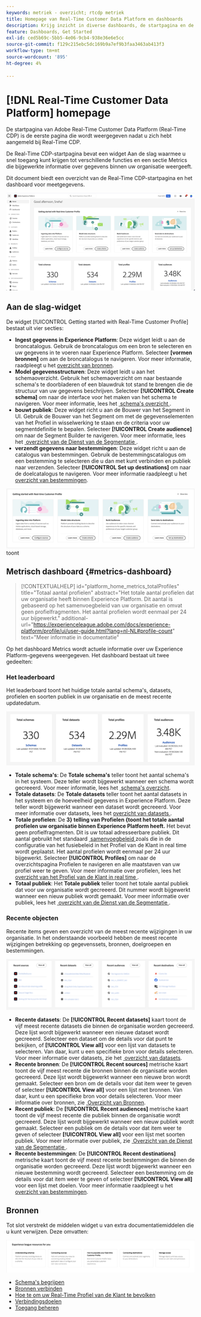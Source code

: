 ```yaml
---
keywords: metriek - overzicht; rtcdp metriek
title: Homepage van Real-Time Customer Data Platform en dashboards
description: Krijg inzicht in diverse dashboards, de startpagina en de eerste gebruikerservaring van Adobe Real-Time CDP.
feature: Dashboards, Get Started
exl-id: ced5b69c-5bb5-4e06-9cb4-938e36e6e5cc
source-git-commit: f129c215ebc5dc169b9a7ef9b3faa3463ab413f3
workflow-type: tm+mt
source-wordcount: '895'
ht-degree: 4%

---
```


# [!DNL Real-Time Customer Data Platform] homepage

De startpagina van Adobe Real-Time Customer Data Platform (Real-Time CDP) is de eerste pagina die wordt weergegeven nadat u zich hebt aangemeld bij Real-Time CDP.

De Real-Time CDP-startpagina bevat een widget Aan de slag waarmee u snel toegang kunt krijgen tot verschillende functies en een sectie Metrics die bijgewerkte informatie over gegevens binnen uw organisatie weergeeft.

Dit document biedt een overzicht van de Real-Time CDP-startpagina en het dashboard voor meetgegevens.

![&#x200B; de homepage van UI van Experience Platform.](assets/platform-home/home.png)

## Aan de slag-widget

De widget [!UICONTROL Getting started with Real-Time Customer Profile] bestaat uit vier secties:

* **Ingest gegevens in Experience Platform**: Deze widget leidt u aan de broncatalogus. Gebruik de broncatalogus om een bron te selecteren en uw gegevens in te voeren naar Experience Platform. Selecteer **[vormen bronnen]** om aan de broncatalogus te navigeren. Voor meer informatie, raadpleegt u het [overzicht van bronnen](../sources/home.md).
* **Model gegevensstructuren**: Deze widget leidt u aan het schemaoverzicht. Gebruik het schemaoverzicht om naar bestaande schema&#39;s te doorbladeren of een blauwdruk tot stand te brengen die de structuur van uw gegevens beschrijven. Selecteer **[!UICONTROL Create schema]** om naar de interface voor het maken van het schema te navigeren. Voor meer informatie, lees het [&#x200B; schema&#39;s overzicht &#x200B;](../xdm/home.md).
* **bouwt publiek**: Deze widget richt u aan de Bouwer van het Segment in UI. Gebruik de Bouwer van het Segment om met de gegevenselementen van het Profiel in wisselwerking te staan en de criteria voor uw segmentdefinitie te bepalen. Selecteer **[!UICONTROL Create audience]** om naar de Segment Builder te navigeren. Voor meer informatie, lees het [&#x200B; overzicht van de Dienst van de Segmentatie &#x200B;](../segmentation/home.md).
* **verzendt gegevens naar bestemmingen**: Deze widget richt u aan de catalogus van bestemmingen. Gebruik de bestemmingscatalogus om een bestemming te selecteren die u dan met kunt verbinden en publiek naar verzenden. Selecteer **[!UICONTROL Set up destinations]** om naar de doelcatalogus te navigeren. Voor meer informatie raadpleegt u het [overzicht van bestemmingen](../destinations/home.md).

![&#x200B; de homepage UI van Experience Platform die het worden begonnen widget &#x200B;](assets/platform-home/getting-started-widget.png) toont

## Metrisch dashboard {#metrics-dashboard}

>[!CONTEXTUALHELP]
>id="platform_home_metrics_totalProfiles"
>title="Totaal aantal profielen"
>abstract="Het totale aantal profielen dat uw organisatie heeft binnen Experience Platform. Dit aantal is gebaseerd op het samenvoegbeleid van uw organisatie en omvat geen profielfragmenten. Het aantal profielen wordt eenmaal per 24 uur bijgewerkt."
>additional-url="https://experienceleague.adobe.com/docs/experience-platform/profile/ui/user-guide.html?lang=nl-NL#profile-count" text="Meer informatie in documentatie"

Op het dashboard Metrics wordt actuele informatie over uw Experience Platform-gegevens weergegeven. Het dashboard bestaat uit twee gedeelten:

### Het leaderboard

Het leaderboard toont het huidige totale aantal schema&#39;s, datasets, profielen en soorten publiek in uw organisatie en de meest recente updatedatum.

![&#x200B; de leaderboard sectie in de Experience Platform UI homepage.](assets/platform-home/leaderboard.png)

* **Totale schema&#39;s**: De **Totale schema&#39;s** teller toont het aantal schema&#39;s in het systeem. Deze teller wordt bijgewerkt wanneer een schema wordt gecreeerd. Voor meer informatie, lees het [&#x200B; schema&#39;s overzicht &#x200B;](../xdm/home.md).
* **Totale datasets**: De **Totale datasets** teller toont het aantal datasets in het systeem en de hoeveelheid gegevens in Experience Platform. Deze teller wordt bijgewerkt wanneer een dataset wordt gecreeerd. Voor meer informatie over datasets, lees het [&#x200B; overzicht van datasets &#x200B;](../catalog/datasets/overview.md).
* **Totale profielen**: De **3&rbrace; telling van Profielen &lbrace;toont het totale aantal profielen uw organisatie binnen Experience Platform heeft.** Het bevat geen profielfragmenten. Dit is uw totaal adresseerbare publiek. Dit aantal gebruikt het standaard [&#x200B; samenvoegbeleid &#x200B;](profile/merge-policies.md) zoals die in de configuratie van het fusiebeleid in het Profiel van de Klant in real time wordt geplaatst. Het aantal profielen wordt eenmaal per 24 uur bijgewerkt. Selecteer **[!UICONTROL Profiles]** om naar de overzichtspagina Profielen te navigeren en alle maatstaven van uw profiel weer te geven. Voor meer informatie over profielen, lees het [&#x200B; overzicht van het Profiel van de Klant in real time &#x200B;](../profile/home.md).
* **Totaal publiek**: Het **Totale publiek** teller toont het totale aantal publiek dat voor uw organisatie wordt gecreeerd. Dit nummer wordt bijgewerkt wanneer een nieuw publiek wordt gemaakt. Voor meer informatie over publiek, lees het [&#x200B; overzicht van de Dienst van de Segmentatie &#x200B;](../segmentation/home.md).

### Recente objecten

Recente items geven een overzicht van de meest recente wijzigingen in uw organisatie. In het onderstaande voorbeeld hebben de meest recente wijzigingen betrekking op gegevenssets, bronnen, doelgroepen en bestemmingen.

![&#x200B; de recente puntensectie in de homepage van UI van Experience Platform.](assets/platform-home/recent-items.png)

* **Recente datasets**: De **[!UICONTROL Recent datasets]** kaart toont de vijf meest recente datasets die binnen de organisatie worden gecreeerd. Deze lijst wordt bijgewerkt wanneer een nieuwe dataset wordt gecreeerd. Selecteer een dataset om de details voor dat punt te bekijken, of **[!UICONTROL View all]** voor een lijst van datasets te selecteren. Van daar, kunt u een specifieke bron voor details selecteren. Voor meer informatie over datasets, zie het [&#x200B; overzicht van datasets &#x200B;](../catalog/datasets/overview.md).
* **Recente bronnen**: De **[!UICONTROL Recent sources]** metrische kaart toont de vijf meest recente die bronnen binnen de organisatie worden gecreeerd. Deze lijst wordt bijgewerkt wanneer een nieuwe bron wordt gemaakt. Selecteer een bron om de details voor dat item weer te geven of selecteer **[!UICONTROL View all]** voor een lijst met bronnen. Van daar, kunt u een specifieke bron voor details selecteren. Voor meer informatie over bronnen, zie [&#x200B; Overzicht van Bronnen &#x200B;](../sources/home.md).
* **Recent publiek**: De **[!UICONTROL Recent audiences]** metrische kaart toont de vijf meest recente die publiek binnen de organisatie wordt gecreeerd. Deze lijst wordt bijgewerkt wanneer een nieuw publiek wordt gemaakt. Selecteer een publiek om de details voor dat item weer te geven of selecteer **[!UICONTROL View all]** voor een lijst met soorten publiek. Voor meer informatie over publiek, zie [&#x200B; Overzicht van de Dienst van de Segmentatie &#x200B;](../segmentation/home.md).
* **Recente bestemmingen**: De **[!UICONTROL Recent destinations]** metrische kaart toont de vijf meest recente bestemmingen die binnen de organisatie worden gecreeerd. Deze lijst wordt bijgewerkt wanneer een nieuwe bestemming wordt gecreeerd. Selecteer een bestemming om de details voor dat item weer te geven of selecteer **[!UICONTROL View all]** voor een lijst met doelen. Voor meer informatie raadpleegt u het [overzicht van bestemmingen](../destinations/home.md).

## Bronnen

Tot slot verstrekt de middelen widget u van extra documentatiemiddelen die u kunt verwijzen. Deze omvatten:

![&#x200B; de middelensectie in de homepage van UI van Experience Platform.](assets/platform-home/resources.png)

* [Schema&#39;s begrijpen](../xdm/schema/composition.md)
* [Bronnen verbinden](../sources/home.md)
* [Hoe te om uw Real-Time Profiel van de Klant te bevolken](../profile/home.md)
* [Verbindingsdoelen](../destinations/home.md)
* [Toegang beheren](../access-control/abac/overview.md)

<!-- ### Successful profile records

In the leaderboard **[!UICONTROL Successful profile records]** shows the total number of records that have been successfully processed into the profile.

There is also a metric card that shows the percentage of successful records. Select **[!UICONTROL View datasets]** to see more details about the profile records. Hover over the colored area of the graph to see additional details:

![image](assets/home-profilerecords-details.PNG)

The number of successful profile records is updated hourly. 

For more information about profiles, see [A unified view of your customer in Real-Time CDP](profile/profile-overview.md).

### Total profile records

The **[!UICONTROL Total profile records]** metric card shows the total number of data records enabled to feed into the profiles, and the percentage that are successful, updated once per day. This does not include all data in the data lake, because some data might not be enabled to feed into the profiles.

 Hover over the colored area of the graph to see additional details about the successful profiles:

![image](assets/home-profile-details.PNG)

Select **[!UICONTROL View profiles]** to see more details about the profile records.

For more information about profiles, see [A unified view of your customer in Real-Time CDP](profile/profile-overview.md).

For more information about viewing a specific profile, see [Profile viewer](profile/profile-viewer.md).

### Failed profile records

In the leaderboard, **[!UICONTROL Failed profile records]** counts the number of records that failed to process into the profile.

The **[!UICONTROL Failed profile records]** metric card shows this count, and includes a graphical representation that helps you see how failures have trended during the time shown below the graphic. This chart is updated hourly. Select **[!UICONTROL View datasets]** to see more details about the profile records.

The number of failed profile records is updated hourly. -->
